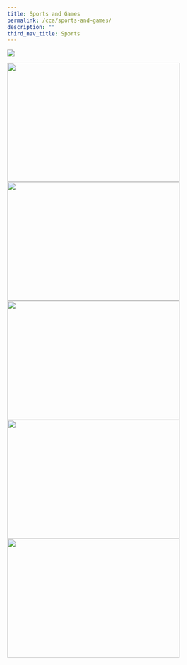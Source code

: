 ```yaml
---
title: Sports and Games
permalink: /cca/sports-and-games/
description: ""
third_nav_title: Sports
---
```

![](/images/CCA/Banner_Sports-V1.png)


<p><a href="https://staging.d33coz43hxnqna.amplifyapp.com/cca/sports-and-games/basketball/">
<img src="/images/CCA/Basketball.png" style="width:390px;height:270px;margin-right:20px;" align = "left">
</a></p>

<p><a href="https://staging.d33coz43hxnqna.amplifyapp.com/cca/sports-and-games/soccer/">
<img src="/images/CCA/Football.png" style="width:390px;height:270px;margin-right:20px;" align = "left">
</a></p>

<br><br><br><br><br><br><br><br>

<p><a href="https://staging.d33coz43hxnqna.amplifyapp.com/cca/sports-and-games/table-tennis/">
<img src="/images/CCA/Table%20Tennis.png" style="width:390px;height:270px;margin-right:20px;" align = "left">
</a></p>


<p><a href="https://staging.d33coz43hxnqna.amplifyapp.com/cca/sports-and-games/volleyball/">
<img src="/images/CCA/Volleyball.png" style="width:390px;height:270px;margin-right:20px;" align = "left">
</a></p>

<br><br><br><br><br><br><br><br>

<p><a href="https://staging.d33coz43hxnqna.amplifyapp.com/cca/sports-and-games/wushu/">
<img src="/images/CCA/Wushu.png" style="width:390px;height:270px;margin-right:20px;" align = "left">
</a></p>